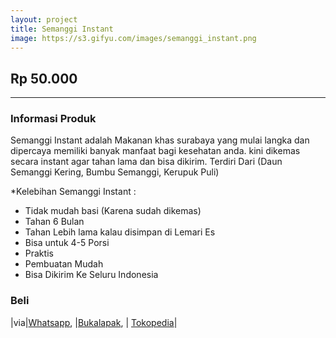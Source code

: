 ```yaml
---
layout: project
title: Semanggi Instant
image: https://s3.gifyu.com/images/semanggi_instant.png
---
```

## Rp 50.000

-------------------------------

### Informasi Produk
Semanggi Instant adalah Makanan khas surabaya yang mulai langka dan dipercaya memiliki banyak manfaat bagi kesehatan anda. kini dikemas secara instant agar tahan lama dan bisa dikirim.
Terdiri Dari 
(Daun Semanggi Kering, Bumbu Semanggi, Kerupuk Puli)

*Kelebihan Semanggi Instant :
- Tidak mudah basi (Karena sudah dikemas)
- Tahan 6 Bulan
- Tahan Lebih lama kalau disimpan di Lemari Es 
- Bisa untuk 4-5 Porsi
- Praktis
- Pembuatan Mudah
- Bisa Dikirim Ke Seluru Indonesia

### Beli 

|via|<a href="https://wa.me/6281252099008?text=saya%20ingin%20beli%20semanggi%20instant">Whatsapp</a>, |<a href="https://www.bukalapak.com/p/food/makanan/15bf2x-jual-semanggi-instant-surabaya">Bukalapak</a>, | <a href="https://www.tokopedia.com/semanggi-larisma/semanggi-instant-surabaya">Tokopedia</a>| 


